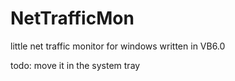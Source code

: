 # NetTrafficMon
little net traffic monitor for windows written in VB6.0

todo: move it in the system tray